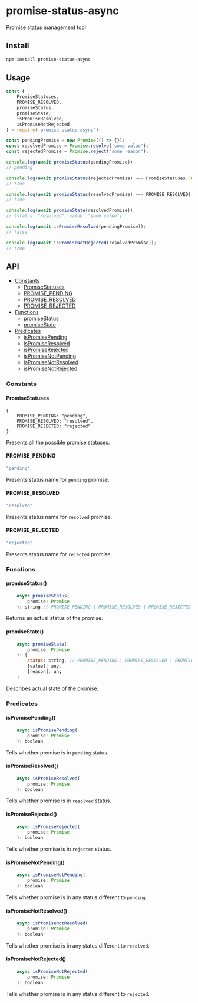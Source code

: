 # promise-status-async
Promise status management tool

## Install
```bash
npm install promise-status-async
```

## Usage
```js
const {
    PromiseStatuses,
    PROMISE_RESOLVED,
    promiseStatus,
    promiseState,
    isPromiseResolved,
    isPromiseNotRejected
} = require('promise-status-async');

const pendingPromise = new Promise(() => {});
const resolvedPromise = Promise.resolve('some value');
const rejectedPromise = Promise.reject('some reason');

console.log(await promiseStatus(pendingPromise));
// pending

console.log(await promiseStatus(rejectedPromise) === PromiseStatuses.PROMISE_REJECTED);
// true

console.log(await promiseStatus(resolvedPromise) === PROMISE_RESOLVED);
// true

console.log(await promiseState(resolvedPromise));
// {status: "resolved", value: "some value"}

console.log(await isPromiseResolved(pendingPromise));
// false

console.log(await isPromiseNotRejected(resolvedPromise));
// true
```

## API
* [Constants](#constants)
    + [PromiseStatuses](#promisestatuses)
    + [PROMISE_PENDING](#promise_pending)
    + [PROMISE_RESOLVED](#promise_resolved)
    + [PROMISE_REJECTED](#promise_rejected)
* [Functions](#functions)
    + [promiseStatus](#promiseStatus)
    + [promiseState](#promiseState)
* [Predicates](#predicates)
    + [isPromisePending](#ispromisepending)
    + [isPromiseResolved](#ispromiseresolved)
    + [isPromiseRejected](#ispromiserejected)
    + [isPromiseNotPending](#ispromisenotpending)
    + [isPromiseNotResolved](#ispromisenotresolved)
    + [isPromiseNotRejected](#ispromisenotrejected)

### Constants
#### PromiseStatuses
```
{
    PROMISE_PENDING: "pending",
    PROMISE_RESOLVED: "resolved",
    PROMISE_REJECTED: "rejected"
}
```
Presents all the possible promise statuses.

#### PROMISE_PENDING
```js
"pending"
```
Presents status name for `pending` promise.

#### PROMISE_RESOLVED
```js
"resolved"
```
Presents status name for `resolved` promise.

#### PROMISE_REJECTED
```js
"rejected"
```
Presents status name for `rejected` promise.

### Functions

#### promiseStatus()
```js
    async promiseStatus(
        promise: Promise
    ): string // PROMISE_PENDING | PROMISE_RESOLVED | PROMISE_REJECTED
```
Returns an actual status of the promise.

#### promiseState()
```js
    async promiseState(
        promise: Promise
    ): {
        status: string, // PROMISE_PENDING | PROMISE_RESOLVED | PROMISE_REJECTED
        [value]: any,
        [reason]: any
    }
```
Describes actual state of the promise.

### Predicates

#### isPromisePending()
```js
    async isPromisePending(
        promise: Promise
    ): boolean
```
Tells whether promise is in `pending` status.

#### isPromiseResolved()
```js
    async isPromiseResolved(
        promise: Promise
    ): boolean
```
Tells whether promise is in `resolved` status.

#### isPromiseRejected()
```js
    async isPromiseRejected(
        promise: Promise
    ): boolean
```
Tells whether promise is in `rejected` status.

#### isPromiseNotPending()
```js
    async isPromiseNotPending(
        promise: Promise
    ): boolean
```
Tells whether promise is in any status different to `pending`.

#### isPromiseNotResolved()
```js
    async isPromiseNotResolved(
        promise: Promise
    ): boolean
```
Tells whether promise is in any status different to `resolved`.

#### isPromiseNotRejected()
```js
    async isPromiseNotRejected(
        promise: Promise
    ): boolean
```
Tells whether promise is in any status different to `rejected`.
